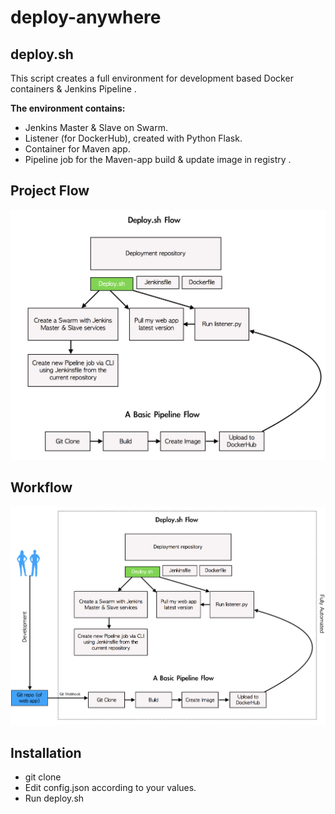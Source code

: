 # deploy-anywhere

## deploy.sh 
This script creates a full environment for development based Docker containers & Jenkins Pipeline .

**The environment contains:**
- Jenkins Master & Slave on Swarm.
- Listener (for DockerHub), created with Python Flask.
- Container for Maven app.
- Pipeline job for the Maven-app build & update image in registry .


## Project Flow
![alt text](https://github.com/ShakedBraimok/deploy-anywhere/blob/master/img/flow.png)

## Workflow
![alt text](https://github.com/ShakedBraimok/deploy-anywhere/blob/master/img/work_with_the_flow.png)

## Installation
- git clone 
- Edit config.json according to your values.
- Run deploy.sh
